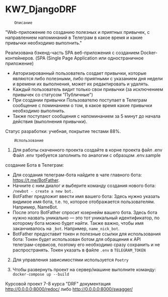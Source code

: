 # KW7_DjangoDRF

        Описание

"Web-приложение по созданию полезных и приятных привычек, 
с направлением напоминаний в Телеграм в какое время и какие привычки необходимо выполнить."

Реализована бэкенд-часть SPA веб-приложения с созданием Docker-контейнеров.
(SPA (Single Page Application или одностраничное приложение) 

- Авторизированный пользователь создает привычки, которые являются либо полезными, либо приятными 
с указанием дня недели и времени их выполнения, может их редактировать и удалять.
- Каждый пользователь видит только свои привычки (за исключением привычек со статусом "Публичные")
- При создании привычки Пользователю поступает в Телеграм сообщение с поминанием о том, 
в какое время какие привычки необходимо выполнить.
- Также поступают сообщения с напоминанием за 5 минут до начала действия (выполнения привычки).

Статус разработки: учебная, покрытие тестами 88%.

        Использование

1. Для работы скаченного проекта создайте в корне проекта файл .env
Файл .env требуется заполнить по аналогии с образцом .env.sample 

создание Бота в Телеграм:
- Для создания телеграм-бота найдите в чате главного бота: https://t.me/BotFather.
- Начните с ним диалог и выберите команду создания нового бота: `/newbot - create a new bot.`
- BotFather предложит ввести имя вашего бота: Здесь нужно указать видимое имя бота, 
т.е. то, которое отображается пользователям. Например, NameBot.
- После этого BotFather спросит юзернейм вашего бота. Здесь бота нужно назвать уникально — это 
тот уникальный идентификатор, по которому бота можно будет найти. 
Также важно, чтобы имя заканчивалось на `_bot`. Например, `name_nick_bot`.
- BotFather предоставит токен и полезные ссылки для использования бота:
Токен будет использован ботом для обращения к API телеграм-сервисов, 
поэтому его необходимо сразу сохранить и не распространять.
Токен указать в файле `.env` в `TELEGRAM_TOKEN`

2. Для управления зависимостями используется `Poetry`

3. Чтобы развернуть проект на сервер/машине выполните команду:
    `docker-compose up --build`

Курсовой проект 7-8 курса "DRF"
документация http://0.0.0.0:8000/redoc/ либо http://0.0.0.0:8000/swagger/
